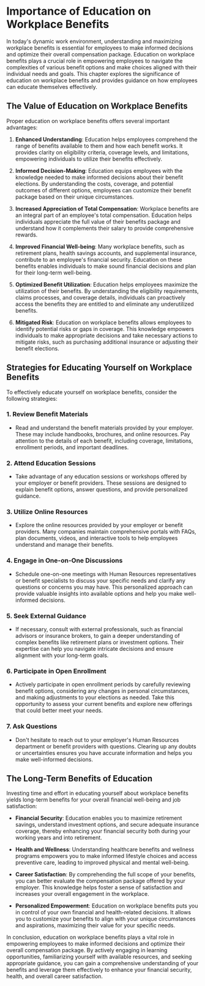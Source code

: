 Importance of Education on Workplace Benefits
========================================================

In today's dynamic work environment, understanding and maximizing workplace benefits is essential for employees to make informed decisions and optimize their overall compensation package. Education on workplace benefits plays a crucial role in empowering employees to navigate the complexities of various benefit options and make choices aligned with their individual needs and goals. This chapter explores the significance of education on workplace benefits and provides guidance on how employees can educate themselves effectively.

The Value of Education on Workplace Benefits
--------------------------------------------

Proper education on workplace benefits offers several important advantages:

1. **Enhanced Understanding**: Education helps employees comprehend the range of benefits available to them and how each benefit works. It provides clarity on eligibility criteria, coverage levels, and limitations, empowering individuals to utilize their benefits effectively.

2. **Informed Decision-Making**: Education equips employees with the knowledge needed to make informed decisions about their benefit elections. By understanding the costs, coverage, and potential outcomes of different options, employees can customize their benefit package based on their unique circumstances.

3. **Increased Appreciation of Total Compensation**: Workplace benefits are an integral part of an employee's total compensation. Education helps individuals appreciate the full value of their benefits package and understand how it complements their salary to provide comprehensive rewards.

4. **Improved Financial Well-being**: Many workplace benefits, such as retirement plans, health savings accounts, and supplemental insurance, contribute to an employee's financial security. Education on these benefits enables individuals to make sound financial decisions and plan for their long-term well-being.

5. **Optimized Benefit Utilization**: Education helps employees maximize the utilization of their benefits. By understanding the eligibility requirements, claims processes, and coverage details, individuals can proactively access the benefits they are entitled to and eliminate any underutilized benefits.

6. **Mitigated Risk**: Education on workplace benefits allows employees to identify potential risks or gaps in coverage. This knowledge empowers individuals to make appropriate decisions and take necessary actions to mitigate risks, such as purchasing additional insurance or adjusting their benefit elections.

Strategies for Educating Yourself on Workplace Benefits
-------------------------------------------------------

To effectively educate yourself on workplace benefits, consider the following strategies:

### 1. **Review Benefit Materials**

* Read and understand the benefit materials provided by your employer. These may include handbooks, brochures, and online resources. Pay attention to the details of each benefit, including coverage, limitations, enrollment periods, and important deadlines.

### 2. **Attend Education Sessions**

* Take advantage of any education sessions or workshops offered by your employer or benefit providers. These sessions are designed to explain benefit options, answer questions, and provide personalized guidance.

### 3. **Utilize Online Resources**

* Explore the online resources provided by your employer or benefit providers. Many companies maintain comprehensive portals with FAQs, plan documents, videos, and interactive tools to help employees understand and manage their benefits.

### 4. **Engage in One-on-One Discussions**

* Schedule one-on-one meetings with Human Resources representatives or benefit specialists to discuss your specific needs and clarify any questions or concerns you may have. This personalized approach can provide valuable insights into available options and help you make well-informed decisions.

### 5. **Seek External Guidance**

* If necessary, consult with external professionals, such as financial advisors or insurance brokers, to gain a deeper understanding of complex benefits like retirement plans or investment options. Their expertise can help you navigate intricate decisions and ensure alignment with your long-term goals.

### 6. **Participate in Open Enrollment**

* Actively participate in open enrollment periods by carefully reviewing benefit options, considering any changes in personal circumstances, and making adjustments to your elections as needed. Take this opportunity to assess your current benefits and explore new offerings that could better meet your needs.

### 7. **Ask Questions**

* Don't hesitate to reach out to your employer's Human Resources department or benefit providers with questions. Clearing up any doubts or uncertainties ensures you have accurate information and helps you make well-informed decisions.

The Long-Term Benefits of Education
-----------------------------------

Investing time and effort in educating yourself about workplace benefits yields long-term benefits for your overall financial well-being and job satisfaction:

* **Financial Security**: Education enables you to maximize retirement savings, understand investment options, and secure adequate insurance coverage, thereby enhancing your financial security both during your working years and into retirement.

* **Health and Wellness**: Understanding healthcare benefits and wellness programs empowers you to make informed lifestyle choices and access preventive care, leading to improved physical and mental well-being.

* **Career Satisfaction**: By comprehending the full scope of your benefits, you can better evaluate the compensation package offered by your employer. This knowledge helps foster a sense of satisfaction and increases your overall engagement in the workplace.

* **Personalized Empowerment**: Education on workplace benefits puts you in control of your own financial and health-related decisions. It allows you to customize your benefits to align with your unique circumstances and aspirations, maximizing their value for your specific needs.

In conclusion, education on workplace benefits plays a vital role in empowering employees to make informed decisions and optimize their overall compensation package. By actively engaging in learning opportunities, familiarizing yourself with available resources, and seeking appropriate guidance, you can gain a comprehensive understanding of your benefits and leverage them effectively to enhance your financial security, health, and overall career satisfaction.
